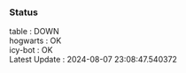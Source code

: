 ### Status


table : DOWN  
hogwarts : OK  
icy-bot : OK  
Latest Update : 2024-08-07 23:08:47.540372
